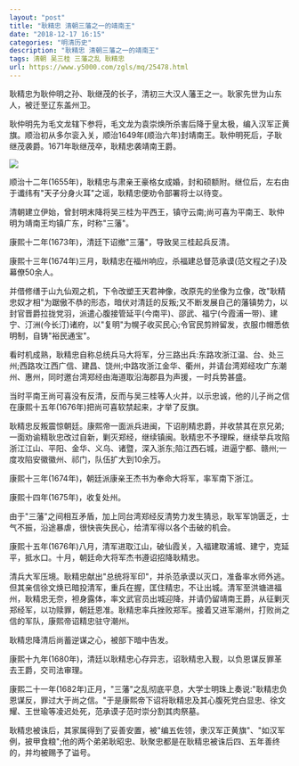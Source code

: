 ```yaml
---
layout: "post"
title: "耿精忠 清朝三藩之一的靖南王"
date: "2018-12-17 16:15"
categories: "明清历史"
description: "耿精忠 清朝三藩之一的靖南王"
tags: 清朝 吴三桂 三藩之乱 耿精忠
url: https://www.y5000.com/zgls/mq/25478.html
---
```






耿精忠为耿仲明之孙、耿继茂的长子，清初三大汉人藩王之一。耿家先世为山东人，被迁至辽东盖州卫。

耿仲明先为毛文龙辖下参将，毛文龙为袁崇焕所杀害后降于皇太极，编入汉军正黄旗。顺治初从多尔衮入关，顺治1649年(顺治六年)封靖南王。耿仲明死后，子耿继茂袭爵。1671年耿继茂卒，耿精忠袭靖南王爵。

![](https://img.y5000.com/uploads/allimg/170912/13-1F9121J600131.jpg)

顺治十二年(1655年)，耿精忠与肃亲王豪格女成婚，封和硕额附。继位后，左右由于谶纬有"天子分身火耳"之谣，耿精忠便劝令部署将士以待变。

清朝建立伊始，曾封明末降将吴三桂为平西王，镇守云南;尚可喜为平南王、耿仲明为靖南王均镇广东，时称"三藩"。

康熙十二年(1673年)，清廷下诏撤"三藩"，导致吴三桂起兵反清。

康熙十三年(1674年)三月，耿精忠在福州响应，杀福建总督范承谟(范文程之子)及幕僚50余人。

并借修缮于山九仙观之机，下令改塑王天君神像，改原先的坐像为立像，改"耿精忠奴才相"为踞傲不恭的形态，暗伏对清廷的反叛;又不断发展自己的藩镇势力，以封官晋爵拉拢党羽，派遣心腹接管延平(今南平)、邵武、福宁(今霞浦一带)、建宁、汀洲(今长汀)诸府，以"复明"为幌子收买民心;令官民剪辫留发，衣服巾帽悉依明制，自铸"裕民通宝"。

看时机成熟，耿精忠自称总统兵马大将军，分三路出兵:东路攻浙江温、台、处三州;西路攻江西广信、建昌、饶州;中路攻浙江金华、衢州，并请台湾郑经攻广东潮州、惠州，同时邀台湾郑经由海道取沿海郡县为声援，一时兵势甚盛。

当时平南王尚可喜没有反清，反而与吴三桂等人火并，以示忠诚，他的儿子尚之信在康熙十五年(1676年)把尚可喜软禁起来，才举了反旗。

耿精忠反叛震惊朝廷。康熙帝一面派兵进闽，下诏削精忠爵，并收禁其在京兄弟;一面劝谕精耿忠改过自新，剿灭郑经，继续镇闽。耿精忠不予理睬，继续举兵攻陷浙江江山、平阳、金华、义乌、诸暨，深入浙东;陷江西石城，进逼宁都、赣州;一度攻陷安徽徽州、祁门，队伍扩大到10余万。

康熙十三年(1674年)，朝廷派康亲王杰书为奉命大将军，率军南下浙江。

康熙十四年(1675年)，收复处州。

由于"三藩"之间相互矛盾，加上同台湾郑经反清势力发生猜忌，耿军军饷匮乏，士气不振，沿途暴虐，很快丧失民心，给清军得以各个击破的机会。

康熙十五年(1676年)八月，清军进取江山，破仙霞关，入福建取浦城、建宁，克延平，抵水口。十月，朝廷命大将军杰书遵诏招降耿精忠。

清兵大军压境。耿精忠献出"总统将军印"，并杀范承谟以灭口，准备率水师外逃。但其亲信徐文焕已暗投清军，重兵在握，匡住精忠，不让出城。清军至洪塘进福州，耿精忠无奈，袒身露体，率文武官员出城迎降，并请仍留靖南王爵，从征剿灭郑经军，以功赎罪，朝廷恩准。耿精忠率兵挫败郑军。接着又进军潮州，打败尚之信的军队，康熙帝诏精忠驻守潮州。

耿精忠降清后尚蓄逆谋之心，被部下暗中告发。

康熙十九年(1680年)，清廷以耿精忠心存异志，诏耿精忠入觐，以负恩谋反罪革去王爵，交司法审理。

康熙二十一年(1682年)正月，"三藩"之乱彻底平息，大学士明珠上奏说:"耿精忠负恩谋反，罪过大于尚之信。"于是康熙帝下诏将耿精忠及其心腹死党白显忠、徐文耀、王世瑜等凌迟处死，范承谟子范时崇分割其肉祭墓。

耿精忠被诛后，其家属得到了妥善安置，被"编五佐领，隶汉军正黄旗"、"如汉军例，披甲食粮";他的两个弟弟耿昭忠、耿聚忠都是在耿精忠被诛后四、五年善终的，并均被赐予了谥号。
